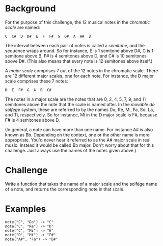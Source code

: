 # Background

For the purpose of this challenge, the 12 musical notes in the *chromatic scale* are named:

    C  C#  D  D#  E  F  F#  G  G#  A  A#  B

The interval between each pair of notes is called a *semitone*, and the sequence wraps around. So for instance, E is 1 semitone above D#, C is 1 semitone above B, F# is 4 semitones above D, and C# is 10 semitones above D#. (This also means that every note is 12 semitones above itself.)

A *major scale* comprises 7 out of the 12 notes in the chromatic scale. There are 12 different major scales, one for each note. For instance, the D major scale comprises these 7 notes:

    D  E  F#  G  A  B  C#

The notes in a major scale are the notes that are 0, 2, 4, 5, 7, 9, and 11 semitones above the note that the scale is named after. In the *movable do solfège* system, these are referred to by the names Do, Re, Mi, Fa, So, La, and Ti, respectively. So for instance, Mi in the D major scale is F#, because F# is 4 semitones above D.

(In general, a note can have more than one name. For instance A# is also known as Bb. Depending on the context, one or the other name is more appropriate. You'd never hear it referred to as the A# major scale in real music. Instead it would be called Bb major. Don't worry about that for this challenge. Just always use the names of the notes given above.)

# Challenge

Write a function that takes the name of a major scale and the solfège name of a note, and returns the corresponding note in that scale.

# Examples

    note("C", "Do") -> "C"
    note("C", "Re") -> "D"
    note("C", "Mi") -> "E"
    note("D", "Mi") -> "F#"
    note("A#", "Fa") -> "D#"